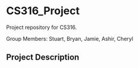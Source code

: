 # CS316_Project
Project repository for CS316.

Group Members: Stuart, Bryan, Jamie, Ashir, Cheryl


## Project Description
